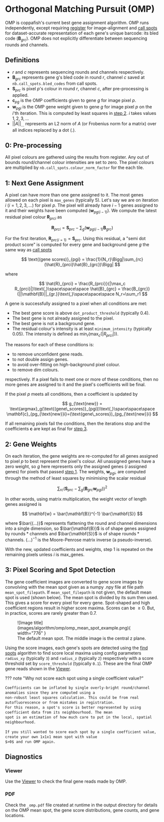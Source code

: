 # Orthogonal Matching Pursuit (OMP)

OMP is coppafish's current best gene assignment algorithm. OMP runs independently, except requiring 
[register](overview.md#register) for image-alignment and [call spots](overview.md#call-spots) for dataset-accurate 
representation of each gene's unique barcode: its bled code ($\mathbf{B}_{grc}$). OMP does not explicitly differentiate 
between sequencing rounds and channels.

## Definitions

- $r$ and $c$ represents sequencing rounds and channels respectively.
- $\mathbf{B}_{grc}$ represents gene g's bled code in round $r$, channel $c$ saved at `nb.call_spots.bled_codes` from 
call spots.
- $\mathbf{S}_{prc}$ is pixel $p$'s colour in round $r$, channel $c$, after pre-processing is applied.
- $\mathbf{c}_{pg}$ is the OMP coefficients given to gene $g$ for image pixel $p$.
- $\mathbf{w}_{pgi}$ is the OMP gene weight given to gene $g$ for image pixel $p$ on the $i$'th iteration. This is 
computed by least squares in [step 2](#2-gene-weights). $i$ takes values $1, 2, 3, ...$
- $||A||_{...}$ represents an L2 norm of $A$ (or Frobenius norm for a matrix) over all indices replaced by a dot ($.$).

## 0: Pre-processing

All pixel colours are gathered using the results from register. Any out of bounds round/channel colour intensities are 
set to zero. The pixel colours are multiplied by `nb.call_spots.colour_norm_factor` for the each tile.

## 1: Next Gene Assignment

A pixel can have more than one gene assigned to it. The most genes allowed on each pixel is `max_genes` 
(typically 5). Let's say we are on iteration $i$ ($i = 1, 2, 3, ...$) for pixel $p$. The pixel will already have 
$i - 1$ genes assigned to it and their weights have been computed $(\mathbf{w}_{pg(i - 1)})$. We compute the latest 
residual pixel colour $\mathbf{R}_{prci}$ as 

$$
\mathbf{R}_{prci} = \mathbf{S}_{prc} - \sum_g(\mathbf{w}_{pg(i - 1)}\mathbf{B}_{grc})
$$

For the first iteration, $\mathbf{R}_{prc(i=1)} = \mathbf{S}_{prc}$. Using this residual, a "semi dot product score" is 
computed for every gene and background gene $g$ the same way as 
[call spots](call_spots.md#6-and-7-application-of-scales-computation-of-final-scores-and-bleed-matrix)

$$
\text{(gene scores)}_{pgi} = \frac{1}{N_r}\Bigg|\sum_{rc}(\hat{R}_{prci}\hat{B}_{grc})\Bigg|
$$

where

$$
\hat{R}_{prci} = \frac{R_{prci}}{|\max_c R_{prci}|}\text{,}\space\space\space
\hat{B}_{grc} = \frac{B_{grc}}{||\mathbf{B}||_{gr.}}\text{,}\space\space\space
N_r=\sum_r1
$$

A gene is successfully assigned to a pixel when all conditions are met:

- The best gene score is above `dot_product_threshold` (typically 0.4).
- The best gene is not already assigned to the pixel.
- The best gene is not a background gene.
- The residual colour's intensity is at least `minimum_intensity` (typically 0.05). The intensity is defined as
$\min_r(\max_c(|R_{prci}|))$.

The reasons for each of these conditions is:

- to remove unconfident gene reads.
- to not double assign genes.
- to avoid over-fitting on high-background pixel colour.
- to remove dim colours.

respectively. If a pixel fails to meet one or more of these conditions, then no more genes are assigned to it and the 
pixel's coefficients will be final.

If the pixel $p$ meets all conditions, then a coefficient is updated by

$$
g_{\text{new}} = \text{argmax}_g(\text{(gene\_scores)}_{pgi})\text{,}\space\space\space
\mathbf{c}_{pg_{\text{new}}i}=(\text{gene\_scores})_{pg_{\text{new}}i}
$$

If all remaining pixels fail the conditions, then the iterations stop and the coefficients $\mathbf{c}$ are kept as 
final for [step 3](#3-pixel-scoring-and-spot-detection).

## 2: Gene Weights

On each iteration, the gene weights are re-computed for all genes assigned to pixel $p$ to best represent the pixel's 
colour. All unassigned genes have a zero weight, so $g$ here represents only the assigned genes ($i$ assigned genes) 
for pixels that passed [step 1](#1-next-gene-assignment). The weights, $\mathbf{w}_{pgi}$, are computed through the 
method of least squares by minimising the scalar residual 

$$
\sum_{rc}(\mathbf{S}_{prc} - \sum_{g}(\mathbf{B}_{grc}\mathbf{w}_{pgi}))^2
$$

In other words, using matrix multiplication, the weight vector of length genes assigned is 

$$
\mathbf{w} = \bar{\mathbf{B}}^{-1} \bar{\mathbf{S}}
$$

where $\bar{(...)}$ represents flattening the round and channel dimensions into a single dimension, so 
$\bar{\mathbf{B}}$ is of shape $\text{genes assigned}$ by $\text{rounds}*\text{channels}$ and $\bar{\mathbf{S}}$ is of 
shape $\text{rounds} * \text{channels}$. $(...)^{-1}$ is the Moore-Penrose matrix inverse (a pseudo-inverse).

With the new, updated coefficients and weights, step 1 is repeated on the remaining pixels unless $i$ is 
$\text{max\_genes}$.

## 3: Pixel Scoring and Spot Detection

The gene coefficient images are converted to gene score images by convolving with the mean spot given as a numpy .npy 
file at file path `mean_spot_filepath`. If `mean_spot_filepath` is not given, the default mean spot is used (shown 
below). The mean spot is divided by its sum then used. This gives a score for every pixel for every gene. Spot-shaped 
and high coefficient regions result in higher score maxima. Scores can be $\geq 0$. But, in practice, scores are rarely 
greater than $0.7$.

<figure markdown="span">
  ![Image title](images/algorithm/omp/omp_mean_spot_example.png){ width="776" }
  <figcaption>The default mean spot. The middle image is the central z plane.</figcaption>
</figure>

Using the score images, each gene's spots are detected using the [find spots](find_spots.md) algorithm to find score 
local maxima using config parameters `radius_xy` (typically `3`) and `radius_z` (typically `2`) respectively with a 
score threshold set by `score_threshold` (typically `0.1`). These are the final OMP gene reads shown in the 
[Viewer](diagnostics.md#viewer).

??? note "Why not score each spot using a single coefficient value?"

    Coefficients can be inflated by single overly-bright round/channel anomalies since they are computed using a 
    non-robust least squares calculation. This could be from real autofluorescence or from mistakes in registration. 
    For this reason, a spot's score is better represented by using coefficient data from its neighbourhood. The mean 
    spot is an estimation of how much care to put in the local, spatial neighbourhood.

    If you still wanted to score each spot by a single coefficient value, create your own 1x1x1 mean spot with value 
    $>0$ and run OMP again.

## Diagnostics

### Viewer

Use the [Viewer](diagnostics.md#viewer) to check the final gene reads made by OMP.

### PDF

Check the `_omp.pdf` file created at runtime in the output directory for details on the OMP mean spot, the gene score 
distributions, gene counts, and gene locations.
